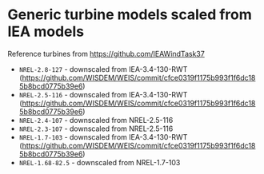 # Generic turbine models scaled from IEA models

Reference turbines from https://github.com/IEAWindTask37

* `NREL-2.8-127` - downscaled from IEA-3.4-130-RWT (https://github.com/WISDEM/WEIS/commit/cfce0319f1175b993f1f6dc185b8bcd0775b39e6)
* `NREL-2.5-116` - downscaled from IEA-3.4-130-RWT (https://github.com/WISDEM/WEIS/commit/cfce0319f1175b993f1f6dc185b8bcd0775b39e6)
* `NREL-2.4-107` - downscaled from NREL-2.5-116
* `NREL-2.3-107` - downscaled from NREL-2.5-116
* `NREL-1.7-103` - downscaled from IEA-3.4-130-RWT (https://github.com/WISDEM/WEIS/commit/cfce0319f1175b993f1f6dc185b8bcd0775b39e6)
* `NREL-1.68-82.5` - downscaled from NREL-1.7-103
